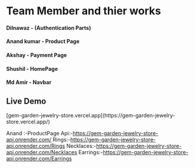 <h1>Team Member and thier works</h1>
<h4> Dilnawaz - (Authentication Parts)</h4>
<h4>Anand kumar - Product Page</h4>
<h4>Akshay - Payment Page</h4>
<h4>Shushil - HomePage</h4>
<h4>Md Amir - Navbar</h4>

<h2>Live Demo</h2>
[gem-garden-jewelry-store.vercel.app](https://gem-garden-jewelry-store.vercel.app/)

Anand :-ProductPage
Api:-https://gem-garden-jewelry-store-api.onrender.com/
Rings:-https://gem-garden-jewelry-store-api.onrender.com/Rings
Necklaces:-https://gem-garden-jewelry-store-api.onrender.com/Necklaces
Earrings:-https://gem-garden-jewelry-store-api.onrender.com/Earrings
